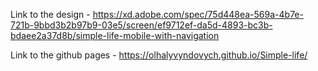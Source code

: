 Link to the design - https://xd.adobe.com/spec/75d448ea-569a-4b7e-721b-9bbd3b2b97b9-03e5/screen/ef9712ef-da5d-4893-bc3b-bdaee2a37d8b/simple-life-mobile-with-navigation

Link to the github pages - https://olhalyvyndovych.github.io/Simple-life/
